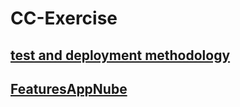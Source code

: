 # CC-Exercise
## [test and deployment methodology](https://github.com/AbdullahTaher93/CC-Exercise/blob/master/test%20and%20deployment%20methodology.md)

## [FeaturesAppNube](https://github.com/AbdullahTaher93/CC-Exercise/blob/master/FeaturesAppNube.md)
